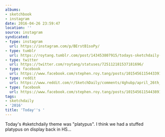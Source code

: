 ```yaml
---
albums:
- sketchbook
- instagram
date: 2016-04-26 23:59:47
location: ''
source: instagram
syndicated:
- type: instagram
  url: https://instagram.com/p/BErstB1soPy/
- type: tumblr
  url: https://roytang.tumblr.com/post/143453807915/todays-sketchdaily-theme-was-platypus-i-think
- type: twitter
  url: https://twitter.com/roytang/statuses/725112181537181696/
- type: facebook
  url: https://www.facebook.com/stephen.roy.tang/posts/10154561154433912:0
- type: reddit
  url: https://www.reddit.com/r/SketchDaily/comments/4ghubp/april_26th_platypus/d2inm3j/
- type: facebook
  url: https://www.facebook.com/stephen.roy.tang/posts/10154561154438912
tags:
- sketchdaily
- '2016'
title: 'Today''s '
---
```


Today's #sketchdaily theme was "platypus". I think we had a stuffed platypus on display back in HS...